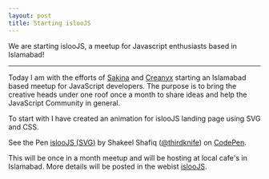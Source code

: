 ```yaml
---
layout: post
title: Starting islooJS
---
```


We are starting islooJS, a meetup for Javascript enthusiasts based in Islamabad!

-----

Today I am with the efforts of [Sakina](https://twitter.com/Sakina308) and [Creanyx](https://twitter.com/creanyx) starting an Islamabad based meetup for JavaScript developers. The purpose is to bring the creative heads under one roof once a month to share ideas and help the JavaScript Community in general.

To start with I have created an animation for islooJS landing page using SVG and CSS.

<p data-height="500" data-theme-id="0" data-slug-hash="rOyxea" data-default-tab="result" data-user="thirdknife" class='codepen'>See the Pen <a href='http://codepen.io/thirdknife/pen/rOyxea/'>islooJS (SVG)</a> by Shakeel Shafiq (<a href='http://codepen.io/thirdknife'>@thirdknife</a>) on <a href='http://codepen.io'>CodePen</a>.</p>
<script src="//assets.codepen.io/assets/embed/ei.js"></script>

This will be once in a month meetup and will be hosting at local cafe's in Islamabad. More details will be posted in the webist [islooJS](http://isloojs.com).

